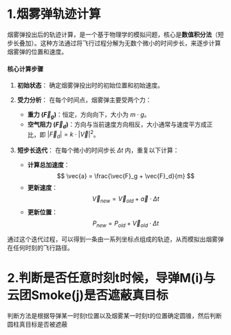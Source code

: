 # 1.烟雾弹轨迹计算

烟雾弹投出后的轨迹计算，是一个基于物理学的模拟问题，核心是**数值积分法**（短步长叠加）。这种方法通过将飞行过程分解为无数个微小的时间步长，来逐步计算烟雾弹的位置和速度。

#### 核心计算步骤

1.  **初始状态**：
    确定烟雾弹投出时的初始位置和初始速度。

2.  **受力分析**：
    在每个时间点，烟雾弹主要受两个力：
    * **重力 ($\vec{F}_g$)**：恒定，方向向下，大小为 $m \cdot g$。
    * **空气阻力 ($\vec{F}_d$)**：方向与当前速度方向相反，大小通常与速度平方成正比，即 $|\vec{F}_d| = k \cdot |\vec{V}|^2$。

3.  **短步长迭代**：
    在每个微小的时间步长 $\Delta t$ 内，重复以下计算：
    * **计算总加速度**：
        $$ \vec{a} = \frac{\vec{F}_g + \vec{F}_d}{m} $$
    * **更新速度**：
        $$ \vec{V}_{new} = \vec{V}_{old} + \vec{a} \cdot \Delta t $$
    * **更新位置**：
        $$ P_{new} = P_{old} + \vec{V}_{old} \cdot \Delta t $$

通过这个迭代过程，可以得到一条由一系列坐标点组成的轨迹，从而模拟出烟雾弹在任何时刻的飞行路径。

# 2.判断是否任意时刻t时候，导弹M(i)与云团Smoke(j)是否遮蔽真目标

判断方法是根据导弹某一时刻t位置以及烟雾某一时刻t的位置确定圆锥，然后判断圆柱真目标是否被遮蔽
